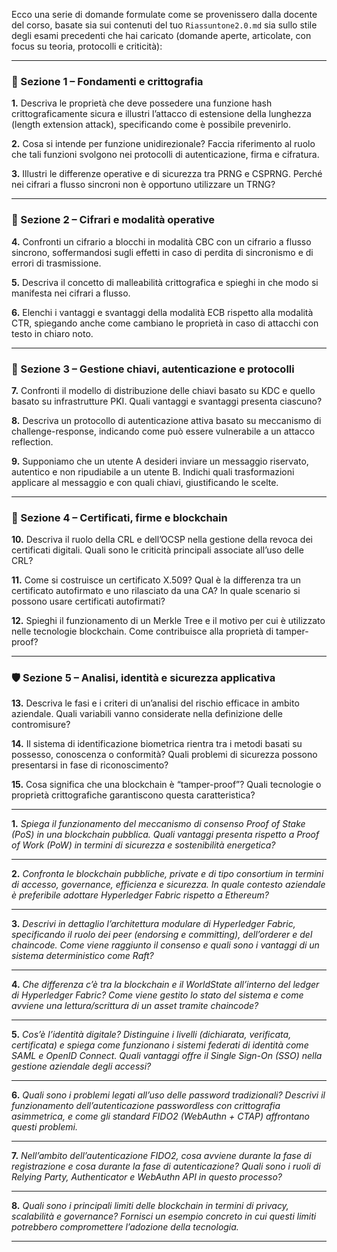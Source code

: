Ecco una serie di domande formulate come se provenissero dalla docente del corso, basate sia sui contenuti del tuo `Riassuntone2.0.md` sia sullo stile degli esami precedenti che hai caricato (domande aperte, articolate, con focus su teoria, protocolli e criticità):

---

### 🔐 Sezione 1 – Fondamenti e crittografia

**1.** Descriva le proprietà che deve possedere una funzione hash crittograficamente sicura e illustri l’attacco di estensione della lunghezza (length extension attack), specificando come è possibile prevenirlo.

**2.** Cosa si intende per funzione unidirezionale? Faccia riferimento al ruolo che tali funzioni svolgono nei protocolli di autenticazione, firma e cifratura.

**3.** Illustri le differenze operative e di sicurezza tra PRNG e CSPRNG. Perché nei cifrari a flusso sincroni non è opportuno utilizzare un TRNG?

---

### 🔄 Sezione 2 – Cifrari e modalità operative

**4.** Confronti un cifrario a blocchi in modalità CBC con un cifrario a flusso sincrono, soffermandosi sugli effetti in caso di perdita di sincronismo e di errori di trasmissione.

**5.** Descriva il concetto di malleabilità crittografica e spieghi in che modo si manifesta nei cifrari a flusso.

**6.** Elenchi i vantaggi e svantaggi della modalità ECB rispetto alla modalità CTR, spiegando anche come cambiano le proprietà in caso di attacchi con testo in chiaro noto.

---

### 🔑 Sezione 3 – Gestione chiavi, autenticazione e protocolli

**7.** Confronti il modello di distribuzione delle chiavi basato su KDC e quello basato su infrastrutture PKI. Quali vantaggi e svantaggi presenta ciascuno?

**8.** Descriva un protocollo di autenticazione attiva basato su meccanismo di challenge-response, indicando come può essere vulnerabile a un attacco reflection.

**9.** Supponiamo che un utente A desideri inviare un messaggio riservato, autentico e non ripudiabile a un utente B. Indichi quali trasformazioni applicare al messaggio e con quali chiavi, giustificando le scelte.

---

### 📄 Sezione 4 – Certificati, firme e blockchain

**10.** Descriva il ruolo della CRL e dell’OCSP nella gestione della revoca dei certificati digitali. Quali sono le criticità principali associate all’uso delle CRL?

**11.** Come si costruisce un certificato X.509? Qual è la differenza tra un certificato autofirmato e uno rilasciato da una CA? In quale scenario si possono usare certificati autofirmati?

**12.** Spieghi il funzionamento di un Merkle Tree e il motivo per cui è utilizzato nelle tecnologie blockchain. Come contribuisce alla proprietà di tamper-proof?

---

### 🛡️ Sezione 5 – Analisi, identità e sicurezza applicativa

**13.** Descriva le fasi e i criteri di un’analisi del rischio efficace in ambito aziendale. Quali variabili vanno considerate nella definizione delle contromisure?

**14.** Il sistema di identificazione biometrica rientra tra i metodi basati su possesso, conoscenza o conformità? Quali problemi di sicurezza possono presentarsi in fase di riconoscimento?

**15.** Cosa significa che una blockchain è “tamper-proof”? Quali tecnologie o proprietà crittografiche garantiscono questa caratteristica?

---

**1.** *Spiega il funzionamento del meccanismo di consenso Proof of Stake (PoS) in una blockchain pubblica. Quali vantaggi presenta rispetto a Proof of Work (PoW) in termini di sicurezza e sostenibilità energetica?*

---

**2.** *Confronta le blockchain pubbliche, private e di tipo consortium in termini di accesso, governance, efficienza e sicurezza. In quale contesto aziendale è preferibile adottare Hyperledger Fabric rispetto a Ethereum?*

---

**3.** *Descrivi in dettaglio l’architettura modulare di Hyperledger Fabric, specificando il ruolo dei peer (endorsing e committing), dell’orderer e del chaincode. Come viene raggiunto il consenso e quali sono i vantaggi di un sistema deterministico come Raft?*

---

**4.** *Che differenza c’è tra la blockchain e il WorldState all’interno del ledger di Hyperledger Fabric? Come viene gestito lo stato del sistema e come avviene una lettura/scrittura di un asset tramite chaincode?*

---

**5.** *Cos’è l’identità digitale? Distinguine i livelli (dichiarata, verificata, certificata) e spiega come funzionano i sistemi federati di identità come SAML e OpenID Connect. Quali vantaggi offre il Single Sign-On (SSO) nella gestione aziendale degli accessi?*

---

**6.** *Quali sono i problemi legati all’uso delle password tradizionali? Descrivi il funzionamento dell’autenticazione passwordless con crittografia asimmetrica, e come gli standard FIDO2 (WebAuthn + CTAP) affrontano questi problemi.*

---

**7.** *Nell’ambito dell’autenticazione FIDO2, cosa avviene durante la fase di registrazione e cosa durante la fase di autenticazione? Quali sono i ruoli di Relying Party, Authenticator e WebAuthn API in questo processo?*

---

**8.** *Quali sono i principali limiti delle blockchain in termini di privacy, scalabilità e governance? Fornisci un esempio concreto in cui questi limiti potrebbero compromettere l’adozione della tecnologia.*

---
